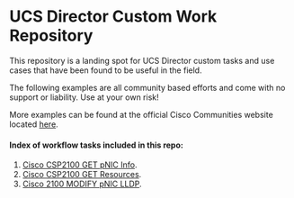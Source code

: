 # UCS Director Custom Work Repository

This repository is a landing spot for UCS Director custom tasks and use cases that have been found to be useful in the field.

The following examples are all community based efforts and come with no support or liability. Use at your own risk!

More examples can be found at the official Cisco Communities website located [here](https://communities.cisco.com/docs/DOC-56419).

#### Index of workflow tasks included in this repo:

1. [Cisco CSP2100 GET pNIC Info](https://github.com/rwhitear42/UCS_Director_Repo/tree/master/Workflows/CSP2100/CSP_GET_pNIC_Info).
2. [Cisco CSP2100 GET Resources](https://github.com/rwhitear42/UCS_Director_Repo/tree/master/Workflows/CSP2100/CSP_GET_Resources).
3. [Cisco 2100 MODIFY pNIC LLDP](https://github.com/rwhitear42/UCS_Director_Repo/tree/master/Workflows/CSP2100/Modify_pNIC_LLDP).
